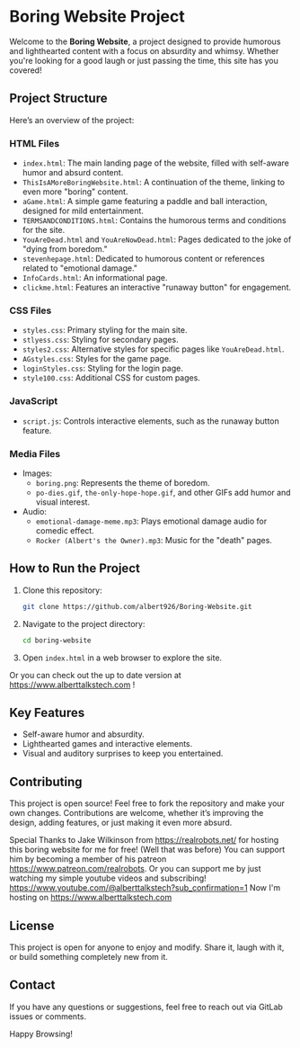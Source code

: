 # Boring Website Project

Welcome to the **Boring Website**, a project designed to provide humorous and lighthearted content with a focus on absurdity and whimsy. Whether you're looking for a good laugh or just passing the time, this site has you covered!

## **Project Structure**

Here’s an overview of the project:

### **HTML Files**
- `index.html`: The main landing page of the website, filled with self-aware humor and absurd content.
- `ThisIsAMoreBoringWebsite.html`: A continuation of the theme, linking to even more "boring" content.
- `aGame.html`: A simple game featuring a paddle and ball interaction, designed for mild entertainment.
- `TERMSANDCONDITIONS.html`: Contains the humorous terms and conditions for the site.
- `YouAreDead.html` and `YouAreNowDead.html`: Pages dedicated to the joke of "dying from boredom."
- `stevenhepage.html`: Dedicated to humorous content or references related to "emotional damage."
- `InfoCards.html`: An informational page.
- `clickme.html`: Features an interactive "runaway button" for engagement.

### **CSS Files**
- `styles.css`: Primary styling for the main site.
- `stlyess.css`: Styling for secondary pages.
- `styles2.css`: Alternative styles for specific pages like `YouAreDead.html`.
- `AGstyles.css`: Styles for the game page.
- `loginStyles.css`: Styling for the login page.
- `style100.css`: Additional CSS for custom pages.

### **JavaScript**
- `script.js`: Controls interactive elements, such as the runaway button feature.

### **Media Files**
- Images:
  - `boring.png`: Represents the theme of boredom.
  - `po-dies.gif`, `the-only-hope-hope.gif`, and other GIFs add humor and visual interest.
- Audio:
  - `emotional-damage-meme.mp3`: Plays emotional damage audio for comedic effect.
  - `Rocker (Albert's the Owner).mp3`: Music for the "death" pages.

## **How to Run the Project**

1. Clone this repository:
   ```bash
   git clone https://github.com/albert926/Boring-Website.git
   ```

2. Navigate to the project directory:
   ```bash
   cd boring-website
   ```

3. Open `index.html` in a web browser to explore the site.

Or you can check out the up to date version at https://www.alberttalkstech.com !

## **Key Features**

- Self-aware humor and absurdity.
- Lighthearted games and interactive elements.
- Visual and auditory surprises to keep you entertained.

## **Contributing**

This project is open source! Feel free to fork the repository and make your own changes. Contributions are welcome, whether it’s improving the design, adding features, or just making it even more absurd.

Special Thanks to Jake Wilkinson from https://realrobots.net/ for hosting this boring website for me for free! (Well that was before)
You can support him by becoming a member of his patreon https://www.patreon.com/realrobots. Or you can support me by just watching my simple youtube videos and subscribing! https://www.youtube.com/@alberttalkstech?sub_confirmation=1
Now I'm hosting on https://www.alberttalkstech.com

## **License**

This project is open for anyone to enjoy and modify. Share it, laugh with it, or build something completely new from it.

## **Contact**

If you have any questions or suggestions, feel free to reach out via GitLab issues or comments.

Happy Browsing!
